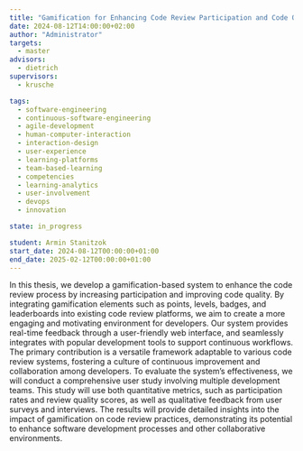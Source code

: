 ```yaml
---
title: "Gamification for Enhancing Code Review Participation and Code Quality"
date: 2024-08-12T14:00:00+02:00
author: "Administrator"
targets:
  - master
advisors:
  - dietrich
supervisors:
  - krusche

tags:
  - software-engineering
  - continuous-software-engineering
  - agile-development
  - human-computer-interaction
  - interaction-design
  - user-experience
  - learning-platforms
  - team-based-learning
  - competencies
  - learning-analytics
  - user-involvement
  - devops
  - innovation

state: in_progress

student: Armin Stanitzok
start_date: 2024-08-12T00:00:00+01:00
end_date: 2025-02-12T00:00:00+01:00
---
```

In this thesis, we develop a gamification-based system to enhance the code review process by increasing participation and improving code quality. By integrating gamification elements such as points, levels, badges, and leaderboards into existing code review platforms, we aim to create a more engaging and motivating environment for developers. Our system provides real-time feedback through a user-friendly web interface, and seamlessly integrates with popular development tools to support continuous workflows.
The primary contribution is a versatile framework adaptable to various code review systems, fostering a culture of continuous improvement and collaboration among developers. To evaluate the system’s effectiveness, we will conduct a comprehensive user study involving multiple development teams. This study will use both quantitative metrics, such as participation rates and review quality scores, as well as qualitative feedback from user surveys and interviews. The results will provide detailed insights into the impact of gamification on code review practices, demonstrating its potential to enhance software development processes and other collaborative environments.